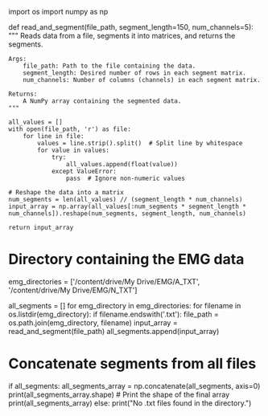 import os
import numpy as np

def read_and_segment(file_path, segment_length=150, num_channels=5):
    """
    Reads data from a file, segments it into matrices, and returns the segments.

    Args:
        file_path: Path to the file containing the data.
        segment_length: Desired number of rows in each segment matrix.
        num_channels: Number of columns (channels) in each segment matrix.

    Returns:
        A NumPy array containing the segmented data.
    """

    all_values = []
    with open(file_path, 'r') as file:
        for line in file:
            values = line.strip().split()  # Split line by whitespace
            for value in values:
                try:
                    all_values.append(float(value))
                except ValueError:
                    pass  # Ignore non-numeric values

    # Reshape the data into a matrix
    num_segments = len(all_values) // (segment_length * num_channels)
    input_array = np.array(all_values[:num_segments * segment_length * num_channels]).reshape(num_segments, segment_length, num_channels)

    return input_array

# Directory containing the EMG data
emg_directories = ['/content/drive/My Drive/EMG/A_TXT', '/content/drive/My Drive/EMG/N_TXT']

all_segments = []
for emg_directory in emg_directories:
    for filename in os.listdir(emg_directory):
        if filename.endswith('.txt'):
            file_path = os.path.join(emg_directory, filename)
            input_array = read_and_segment(file_path)
            all_segments.append(input_array)


# Concatenate segments from all files
if all_segments:
    all_segments_array = np.concatenate(all_segments, axis=0)
    print(all_segments_array.shape) # Print the shape of the final array
    print(all_segments_array)
else:
    print("No .txt files found in the directory.")
